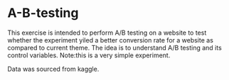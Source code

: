 # A-B-testing
This exercise is intended to perform A/B testing on a website to test whether the experiment yiled a better conversion rate for a website as compared to current theme.
The idea is to understand A/B testing  and its control variables.
Note:this is a very simple experiment.

Data was sourced from kaggle.
